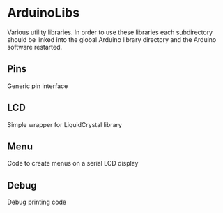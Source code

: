 ArduinoLibs
===========

Various utility libraries.  In order to use these libraries each subdirectory should be linked into the global Arduino library directory and the Arduino software restarted.

Pins
----

Generic pin interface 

LCD
---

Simple wrapper for LiquidCrystal library

Menu
---

Code to create menus on a serial LCD display

Debug
-----

Debug printing code